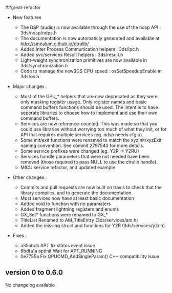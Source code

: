 
##great-refactor

* New features

  - The DSP (audio) is now available through the use of the ndsp API : 3ds/ndsp/ndps.h
  - The documentation is now automaticly generated and available at http://smealum.github.io/ctrulib/
  - Added Inter Process Communication helpers : 3ds/ipc.h
  - Added svc/services Result helpers : 3ds/result.h
  - Light-weight synchronization primitives are now available in 3ds/synchronization.h
  - Code to manage the new3DS CPU speed : osSetSpeedupEnable in 3ds/os.h

* Major changes :

  - Most of the GPU_* helpers that are now deprecated as they were only masking register usage. Only register names and basic command buffers functions should be used. The intent is to have seperate libraries to choose how to implement and use their own command buffers.
  - Services are now reference-counted. This was made so that you could use libraries without worrying too much of what they init, or for API that requires multiple services (eg. ndsp needs cfg:u).
  - Some init/exit functions were renamed to match the xyzInit/xyzExit naming convention. See commit 2797540 for more details.
  - Some service prefixes were changed (eg. Y2R -> Y2RU)
  - Services handle parameters that were not needed have been removed (those required to pass NULL to use the ctrulib handle).
  - MICU service refactor, and updated example

* Other changes :

  - Commits and pull requests are now built on travis to check that the library compiles, and to generate the documentation.
  - Most services now have at least basic documentation
  - Added void to function with no paramaters
  - Added fragment lightning registers and enums
  - GX_Set* functions were renamed to GX_*
  - TitleList Renamed to AM_TitleEntry (3ds/services/am.h)
  -  Added the missing struct and functions for Y2R (3ds/services/y2r.h)

* Fixes :

  - a35abcb APT fix status event issue
  - 6bdfa1a aptInit Wait for APT_RUNNING
  - 0e7755a Fix GPUCMD_AddSingleParam() C++ compatibility issue 	

## version 0 to 0.6.0

No changelog available